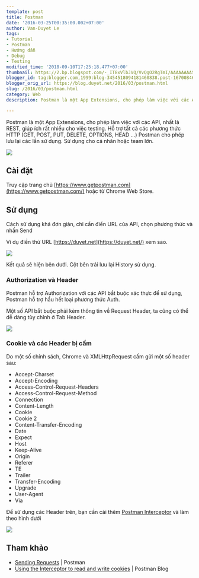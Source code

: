 ```yaml
---
template: post
title: Postman
date: '2016-03-25T00:35:00.002+07:00'
author: Van-Duyet Le
tags:
- Tutorial
- Postman
- Hướng dẫn
- Debug
- Testing
modified_time: '2018-09-10T17:25:18.477+07:00'
thumbnail: https://2.bp.blogspot.com/-_IT8xVlbJVQ/VvQgO2RgTmI/AAAAAAAASS4/xik1F1ISkUYBey672mAIh7uK0o4vvEJoA/s1600/postman-logo%252Btext-320x132.png
blogger_id: tag:blogger.com,1999:blog-3454518094181460838.post-1670084625888179018
blogger_orig_url: https://blog.duyet.net/2016/03/postman.html
slug: /2016/03/postman.html
category: Web
description: Postman là một App Extensions, cho phép làm việc với các API, nhất là REST, giúp ích rất nhiều cho việc testing. Hỗ trợ tất cả các phương thức HTTP (GET, POST, PUT, DELETE, OPTIONS, HEAD ...). Postman cho phép lưu lại các lần sử dụng. Sử dụng cho cá nhân hoặc team lớn.

---
```


Postman là một App Extensions, cho phép làm việc với các API, nhất là REST, giúp ích rất nhiều cho việc testing. Hỗ trợ tất cả các phương thức HTTP (GET, POST, PUT, DELETE, OPTIONS, HEAD ...)
Postman cho phép lưu lại các lần sử dụng. Sử dụng cho cá nhân hoặc team lớn.

[![](https://2.bp.blogspot.com/-_IT8xVlbJVQ/VvQgO2RgTmI/AAAAAAAASS4/xik1F1ISkUYBey672mAIh7uK0o4vvEJoA/s400/postman-logo%252Btext-320x132.png)](https://blog.duyet.net/2016/03/postman.html)

## Cài đặt ##
Truy cập trang chủ [https://www.getpostman.com](https://www.getpostman.com/) hoặc từ Chrome Web Store.

## Sử dụng ##

Cách sử dụng khá đơn giản, chỉ cần điền URL của API, chọn phương thức và nhấn Send

Ví dụ điền thử URL [https://duyet.net](https://duyet.net/) xem sao.

[![](https://4.bp.blogspot.com/-La2xNxeYjtg/VvQhTkg-iKI/AAAAAAAASS8/-FheKuYZa08Z1Ds0fQDKhceLklGZmTpBA/s1600/Screenshot%2Bfrom%2B2016-03-25%2B00-17-20.png)](https://4.bp.blogspot.com/-La2xNxeYjtg/VvQhTkg-iKI/AAAAAAAASS8/-FheKuYZa08Z1Ds0fQDKhceLklGZmTpBA/s1600/Screenshot%2Bfrom%2B2016-03-25%2B00-17-20.png)

Kết quả sẽ hiện bên dưới. Cột bên trái lưu lại History sử dụng.

### Authorization và Header ###

Postman hỗ trợ Authorization với các API bắt buộc xác thực để sử dụng, Postman hỗ trợ hầu hết loại phương thức Auth. 

Một số API bắt buộc phải kèm thông tin về Request Header, ta cũng có thể dễ dàng tùy chỉnh ở Tab Header. 

![](https://1.bp.blogspot.com/-GVWBo-_Za48/VvQiSjTbBUI/AAAAAAAASTA/1fX2G9D-rvgg7ce9tOFyD_1_VeX2IWksg/s1600/Screenshot%2Bfrom%2B2016-03-25%2B00-21-10.png)

### Cookie và các Header bị cấm ###

Do một số chính sách, Chrome và XMLHttpRequest cấm gửi một số header sau:

- Accept-Charset
- Accept-Encoding
- Access-Control-Request-Headers
- Access-Control-Request-Method
- Connection
- Content-Length
- Cookie
- Cookie 2
- Content-Transfer-Encoding
- Date
- Expect
- Host
- Keep-Alive
- Origin
- Referer
- TE
- Trailer
- Transfer-Encoding
- Upgrade
- User-Agent
- Via

Để sử dụng các Header trên, bạn cần cài thêm [Postman Interceptor](https://chrome.google.com/webstore/detail/postman-interceptor/aicmkgpgakddgnaphhhpliifpcfhicfo) và làm theo hình dưới

![](https://4.bp.blogspot.com/-1JsE6oTzZok/VvQjaKPlp6I/AAAAAAAASTM/0BB75TR0P-g1urH5yadPy_Kg-3ri_vOLg/s1600/32.png)

## Tham khảo ##

- [Sending Requests](https://www.getpostman.com/docs/requests) | Postman
- [Using the Interceptor to read and write cookies](http://blog.getpostman.com/2014/11/28/using-the-interceptor-to-read-and-write-cookies/) | Postman Blog

